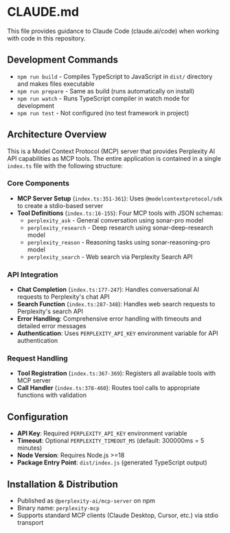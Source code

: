 # CLAUDE.md

This file provides guidance to Claude Code (claude.ai/code) when working with code in this repository.

## Development Commands

- `npm run build` - Compiles TypeScript to JavaScript in `dist/` directory and makes files executable
- `npm run prepare` - Same as build (runs automatically on install)
- `npm run watch` - Runs TypeScript compiler in watch mode for development
- `npm run test` - Not configured (no test framework in project)

## Architecture Overview

This is a Model Context Protocol (MCP) server that provides Perplexity AI API capabilities as MCP tools. The entire application is contained in a single `index.ts` file with the following structure:

### Core Components

- **MCP Server Setup** (`index.ts:351-361`): Uses `@modelcontextprotocol/sdk` to create a stdio-based server
- **Tool Definitions** (`index.ts:16-155`): Four MCP tools with JSON schemas:
  - `perplexity_ask` - General conversation using sonar-pro model
  - `perplexity_research` - Deep research using sonar-deep-research model
  - `perplexity_reason` - Reasoning tasks using sonar-reasoning-pro model
  - `perplexity_search` - Web search via Perplexity Search API

### API Integration

- **Chat Completion** (`index.ts:177-247`): Handles conversational AI requests to Perplexity's chat API
- **Search Function** (`index.ts:287-348`): Handles web search requests to Perplexity's search API
- **Error Handling**: Comprehensive error handling with timeouts and detailed error messages
- **Authentication**: Uses `PERPLEXITY_API_KEY` environment variable for API authentication

### Request Handling

- **Tool Registration** (`index.ts:367-369`): Registers all available tools with MCP server
- **Call Handler** (`index.ts:378-460`): Routes tool calls to appropriate functions with validation

## Configuration

- **API Key**: Required `PERPLEXITY_API_KEY` environment variable
- **Timeout**: Optional `PERPLEXITY_TIMEOUT_MS` (default: 300000ms = 5 minutes)
- **Node Version**: Requires Node.js >=18
- **Package Entry Point**: `dist/index.js` (generated TypeScript output)

## Installation & Distribution

- Published as `@perplexity-ai/mcp-server` on npm
- Binary name: `perplexity-mcp`
- Supports standard MCP clients (Claude Desktop, Cursor, etc.) via stdio transport